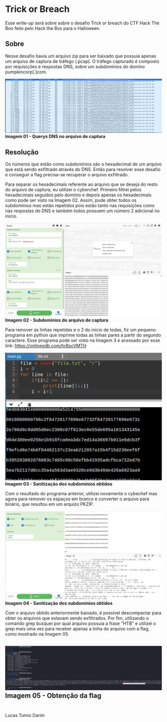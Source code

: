 # Trick or Breach
Esse write-up será sobre sobre o desafio Trick or breach do CTF Hack The Boo feito pelo Hack the Box para o Halloween.

## Sobre

Nesse desafio havia um arquivo zip para ser baixado que possuia apenas um arquivo de captura de tráfego (.pcap). O tráfego capturado é composto por requisições e respostas DNS, sobre um subdomínios do domíno pumpkincorp[.]com. 

![Imagem 01 - Querys DNS no arquivo de captura](pics/1.png)
<br>**Imagem 01 - Querys DNS no arquivo de captura** 

## Resolução

Os números que estão como subdomínios são o hexadecimal de um arquivo que está sendo exfiltrado através do DNS. Então para resolver esse desafio e conseguir a flag precisa-se recuperar o arquivo exfiltrado.

Para separar os hexadecimais referente ao arquivo que se deseja do resto do arquivo de captura, eu utilizei o cyberchef. Primeiro filtrei pelos hexadecimais seguidos pelo domínio e depois apenas os hexadecimais como pode ser visto na Imagem 02. Assim, pude obter todos os subdomínios mas estão repetidos pois estão tanto nas requisições como nas respostas do DNS e também todos possuem um número 2 adicional no início. 

![Imagem 02 - Subdomínios do arquivo de captura](pics/2.png)
<br>**Imagem 02 - Subdomínios do arquivo de captura**

Para remover as linhas repetidas e o 2 do início de todas, fiz um pequeno programa em python que imprime todas as linhas pares a partir do segundo caractere. Esse programa pode ser visto na Imagem 3 e acessado por esse link: https://onlinegdb.com/hrBscVMTH

![Imagem 03 - Sanitização dos subdomínios obtidos](pics/3.png)
<br>**Imagem 03 - Sanitização dos subdomínios obtidos**

Com o resultado do programa anterior, utilizei novamente o cybechef mas agora para remover os espaços em branco e converter o arquivo para binário, que resultou em um arquizo PKZIP.

![Imagem 04 - Sanitização dos subdomínios obtidos](pics/4.png)
<br>**Imagem 04 - Sanitização dos subdomínios obtidos**

Com o arquivo obtido anteriormente baixado, é possível descompactar para obter os arquivos que estavam sendo exfiltrados. Por fim, utilizando o comando grep busquei por qual arquivo possuia a frase "HTB" e utilizei o grep mais uma vez para receber apenas a linha do arquivo com a flag, como mostrado na Imagem 05.

![Imagem 05 - Obtenção da flag](pics/5.png)
<br>**Imagem 05 - Obtenção da flag**
<br><br>
---
Lucas Tomio Darim
